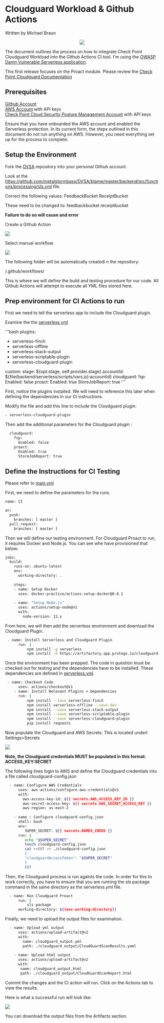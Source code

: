 # Cloudguard Workload & Github Actions
Written by Michael Braun

<p align="center">
    <img src="https://img.shields.io/badge/Version-1.0.0-red" />
</p>    

The document outlines the process on how to integrate Check Point Cloudguard Workload into the Github Actions CI tool. I'm using the [OWASP Damn Vulnerable Serverless application](https://github.com/OWASP/DVSA).


This first release focuses on the Proact module. Please review the [Check Point Cloudguard Documentation](https://sc1.checkpoint.com/documents/CloudGuard_Dome9/Documentation/Serverless/Serverless.htm?tocpath=Serverless%7C_____0)

## Prerequisites
[Github Account](https://github.com) <br>
[AWS Account](https://aws.amazon.com) with API keys <br>
[Check Point Cloud Security Posture Management Account](https://dome9.com/) with API keys<bt>

Ensure that you have onboarded the AWS account and enabled the Serverless protection. In its current form, the steps outlined in this document do not run anything on AWS. However, you need everything set up for the process to complete.

## Setup the Environment
Fork the [DVSA](https://github.com/OWASP/DVSA) repository into your personal Github account. 

Look at the https://github.com/metalstormbass/DVSA/blame/master/backend/src/functions/processing/sls.yml file. <br>

Correct the following values:
FeedbackBucket
ReceiptBucket

These need to be changed to: 
feedbackbucket
receiptbucket

<b> Failure to do so will cause and error</b>    

Create a Github Action

![](action.PNG)

Select manual workflow

![](mworkflow.PNG)

The following folder will be automatically createdi n the repository:

/.github/workflows/

This is where we will define the build and testing procedure for our code. All Github Actions will attempt to execute all YML files stored here.
 
## Prep environment for CI Actions to run
First we need to tell the serverless app to include the Cloudguard plugin. 

Examine the the [serverless.yml](../serverless.yml)

'''bash
plugins:
  - serverless-finch
  - serverless-offline
  - serverless-stack-output
  - serverless-scriptable-plugin
  - serverless-cloudguard-plugin

custom:
  stage: ${opt:stage, self:provider.stage}
  accountId: ${file(backend/serverless/scripts/vars.js):accountId}
  cloudguard:
    fsp:
      Enabled: false
    proact:
      Enabled: true
      StoreJobReport: true
'''

First, notice the plugins installed. We will need to reference this later when defining the dependencies in our CI instructions.

Modify the file and add this line to include the Cloudguard plugin:
```bash
- serverless-cloudguard-plugin
```

Then add the additional parameters for the Cloudguard plugin :

```bash
  cloudguard:
    fsp:
      Enabled: false
    proact:
      Enabled: true
      StoreJobReport: true
```

## Define the Instructions for CI Testing

Please refer to  [main.yml](../.github/actions/main.yml)

First, we need to define the parameters for the runs.
```bash
name: CI

on:
  push:
    branches: [ master ]
  pull_request:
    branches: [ master ]
```

Then we will define our testing environment. For Cloudguard Proact to run, it requires Docker and Node.js. You can see whe have provisioned that below:

```bash
jobs:
  build: 
    runs-on: ubuntu-latest
    env:
      working-directory: . 
    
    steps:
    - name: Setup Docker
      uses: docker-practice/actions-setup-docker@0.0.1
     
    - name: "Setup Node.js"
      uses: actions/setup-node@v1
      with:
        node-version: 12.x
```        

From here, we will then add the serverless environment and download the Cloudguard Plugin.

```bash
 - name: Install Serverless and Cloudguard Plugin
      run: |
          npm install -g serverless 
          npm install -D https://artifactory.app.protego.io/cloudguard-serverless-plugin.tgz
```

Once the environment has been prepped. The code in question must be checked out for testing and the dependencies have to be installed. These dependencies are defined in [serverless.yml](/../serverless.yml).

```bash
 - name: Checkout Code
      uses: actions/checkout@v1
    - name: Install Relevant Plugins + Dependencies
      run: |
          npm install --save serverless-finch
          npm install serverless-offline --save-dev
          npm install --save serverless-stack-output
          npm install --save serverless-scriptable-plugin
          npm install --save serverless-cloudguard-plugin
          pip install requests
```

Now populate the Cloudguard and AWS Secrets. This is located undert Settings>Secrets

![](secrets.PNG)

<b>Note, the Cloudguard credentials MUST be populated in this format: ACCESS_KEY:SECRET</b>

The following lines login to AWS and define the Cloudguard credentials into a file called cloudguard-config.json

```bash
  - name: Configure AWS Credentials
      uses: aws-actions/configure-aws-credentials@v1
      with:
        aws-access-key-id: ${{ secrets.AWS_ACCESS_KEY_ID }}
        aws-secret-access-key: ${{ secrets.AWS_SECRET_ACCESS_KEY }}
        aws-region: us-east-2  
     
    - name : Configure cloudguard-config.json
      shell: bash
      env:
         SUPER_SECRET: ${{ secrets.DOME9_CREDS }}
      run: |
         echo "$SUPER_SECRET"
         touch cloudguard-config.json
         cat <<EOT >> ./cloudguard-config.json
         {
         "cloudguardAccessToken": "$SUPER_SECRET"
         }
         EOT
```

Then, the Cloudguard process is run againts the code. In order for this to work correctly, you have to ensure that you are running the sls package command in the same directory as the serverless.yml file.

```bash
  - name: Run Cloudguard Proact 
      run: |
          sls package
      working-directory: ${{env.working-directory}}
```

Finally, we need to upload the output files for examination.

```bash
  - name: Upload yml output
      uses: actions/upload-artifact@v2
      with:
        name: cloudguard_output.yml
        path: ./cloudguard_output/CloudGuardScanResults.yaml
   
    - name: Upload html output
      uses: actions/upload-artifact@v2
      with:
       name: cloudguard_output.html
       path: ./cloudguard_output/CloudGuardScanReport.html
```

Commit the changes and the CI action will run. Click on the Actions tab to view the results. 

Here is what a successful run will look like:

![](success.PNG)

You can download the output files from the Artifacts section.
